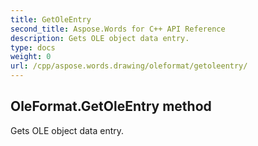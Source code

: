 ```yaml
---
title: GetOleEntry
second_title: Aspose.Words for C++ API Reference
description: Gets OLE object data entry. 
type: docs
weight: 0
url: /cpp/aspose.words.drawing/oleformat/getoleentry/
---
```

## OleFormat.GetOleEntry method


Gets OLE object data entry.

